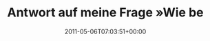 ---
retweeted: false
source: <a href="http://itunes.apple.com/us/app/twitter/id409789998?mt=12" rel="nofollow">Twitter
  for Mac</a>
entities:
  hashtags: []
  symbols: []
  user_mentions:
  - name: Markus Zapke-Gründemann
    screen_name: keimlink
    indices:
    - '49'
    - '58'
    id_str: '44300359'
    id: '44300359'
  urls:
  - url: http://t.co/xtfhHfW
    expanded_url: http://bit.ly/muW5FV
    display_url: bit.ly/muW5FV
    indices:
    - '93'
    - '112'
display_text_range:
- '0'
- '112'
favorite_count: '0'
id_str: '66397750400516096'
truncated: false
retweet_count: '0'
id: '66397750400516096'
possibly_sensitive: false
created_at: Fri May 06 07:03:51 +0000 2011
favorited: false
full_text: Antwort auf meine Frage »Wie bekommt der Markus (@keimlink) das eigentlich
  alles gemanaged?«
lang: de
quote_url: http://bit.ly/muW5FV
tags:
- pesos:twitter
date: '2011-05-06T07:03:51+00:00'
src: https://twitter.com/bascht/status/66397750400516096
original_url: https://twitter.com/bascht/status/66397750400516096
type: twitter_tweet
text: Antwort auf meine Frage »Wie bekommt der Markus (@keimlink) das eigentlich alles
  gemanaged?«
title: Antwort auf meine Frage »Wie be

---